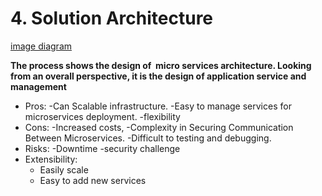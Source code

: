 # 4. Solution Architecture

[image diagram](./diagram.png)

**The process shows the design of  micro services architecture.  Looking from an overall perspective, it is the  design of application service and management**

- Pros: 
    -Can Scalable infrastructure.
    -Easy to manage services for microservices deployment.
    -flexibility
- Cons: 
    -Increased costs, 
    -Complexity in Securing Communication Between Microservices.
    -Difficult to testing and debugging.
- Risks: 
    -Downtime
    -security challenge
- Extensibility:
    - Easily scale
    - Easy to add new services


